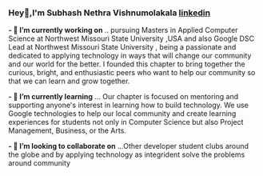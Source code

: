 ### Hey👋,I'm Subhash Nethra Vishnumolakala [linkedin](https://www.linkedin.com/in/subhash-nethra-vishnumolakala-406b76144/)

**- 🔭 I’m currently working on** .. pursuing Masters in Applied Computer Science at Northwest Missouri State University ,USA and also Google DSC Lead at Northwest Missouri State University , being a passionate and dedicated to applying technology in ways that will change our community and our world for the better. I founded this chapter to bring together the curious, bright, and enthusiastic peers who want to help our community so that we can learn and grow together.

**- 🌱 I’m currently learning** ... Our chapter is focused on mentoring and supporting anyone's interest in learning how to build technology. We use Google technologies to help our local community and create learning experiences for students not only in Computer Science but also Project Management, Business, or the Arts.

**- 👯 I’m looking to collaborate on** ...Other developer student clubs around the globe and by applying technology as integrident solve the problems around community 


<!--
**Subhas19/Subhas19** is a ✨ _special_ ✨ repository because its `README.md` (this file) appears on your GitHub profile.

Here are some ideas to get you started:

- 🔭 I’m currently working on ...
- 🌱 I’m currently learning ...
- 👯 I’m looking to collaborate on ...
- 🤔 I’m looking for help with ...
- 💬 Ask me about ...
- 📫 How to reach me: ...
- 😄 Pronouns: ...
- ⚡ Fun fact: ...
-->
